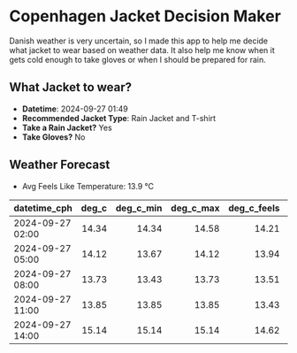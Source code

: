 
# Copenhagen Jacket Decision Maker

Danish weather is very uncertain, so I made this app to help me decide what jacket to wear based on weather data. 
It also help me know when it gets cold enough to take gloves or when I should be prepared for rain.

## What Jacket to wear?

- **Datetime**: 2024-09-27 01:49
- **Recommended Jacket Type**: Rain Jacket and T-shirt
- **Take a Rain Jacket?** Yes
- **Take Gloves?** No

## Weather Forecast
- Avg Feels Like Temperature: 13.9 °C

| datetime_cph     |   deg_c |   deg_c_min |   deg_c_max |   deg_c_feels | weather   | wind   | rain   |
|:-----------------|--------:|------------:|------------:|--------------:|:----------|:-------|:-------|
| 2024-09-27 02:00 |   14.34 |       14.34 |       14.58 |         14.21 | Clouds    | High   | None   |
| 2024-09-27 05:00 |   14.12 |       13.67 |       14.12 |         13.94 | Rain      | High   | Low    |
| 2024-09-27 08:00 |   13.73 |       13.43 |       13.73 |         13.51 | Rain      | High   | Low    |
| 2024-09-27 11:00 |   13.85 |       13.85 |       13.85 |         13.43 | Rain      | High   | Medium |
| 2024-09-27 14:00 |   15.14 |       15.14 |       15.14 |         14.62 | Rain      | High   | Low    |
        